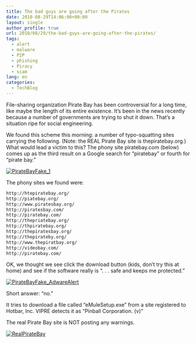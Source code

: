 ```yaml
---
title: The bad guys are going after the Pirates
date: 2010-08-29T14:06:00+00:00
layout: single
author_profile: true
url: 2010/08/29/the-bad-guys-are-going-after-the-pirates/
tags:
  - alert
  - malware
  - P2P
  - phishing
  - Piracy
  - scam
lang: en
categories: 
  - TechBlog
---
```

File-sharing organization Pirate Bay has been controversial for a long time, like maybe the length of its entire existence. It’s been in the news recently because a number of governments are trying to shut it down. That’s a situation ripe for social engineering.

We found this scheme this morning: a number of typo-squatting sites carrying the following. (Note: the REAL Pirate Bay site is thepiratebay.org.) What would lead a victim to this? The phony site piratebay.com (below) comes up as the third result on a Google search for “piratebay” or fourth for “pirate bay.”

[![PirateBayFake_1](http://lh4.ggpht.com/_vaUVXcmC3OI/THpiBzzOxuI/AAAAAAAACac/9so2HalugUg/PirateBayFake_1_thumb%5B1%5D.png?imgmax=800 "PirateBayFake_1")](http://lh3.ggpht.com/_vaUVXcmC3OI/THph7cULLaI/AAAAAAAACaY/guK3zRvwwtA/s1600-h/PirateBayFake_1%5B3%5D.png)

The phony sites we found were:

```md
http://htepiratebay.org/  
http://piatebay.org/  
http://www.piratesbay.org/  
http://piratesbay.com/  
http://piratebay.com/  
http://thepriatebay.org/  
http://thpiratebay.org/  
http://thepiratesbay.org/  
http://thepirateby.org/  
http://www.thepiratbay.org/  
http://videobay.com/  
http://piratebay.com/
```

OK, we thought we see click the download button (kids, don’t try this at home) and see if the software really is “. . . safe and keeps me protected.”

[![PirateBayFake_AdwareAlert](http://lh6.ggpht.com/_vaUVXcmC3OI/THpiJNIvF_I/AAAAAAAACak/Ho_OknJAZ1E/PirateBayFake_AdwareAlert_thumb%5B2%5D.png?imgmax=800 "PirateBayFake_AdwareAlert")](http://lh3.ggpht.com/_vaUVXcmC3OI/THpiFIIEccI/AAAAAAAACag/nB7XigS1zmk/s1600-h/PirateBayFake_AdwareAlert%5B4%5D.png)

Short answer: “no.”

It tries to download a file called “eMuleSetup.exe” from a site registered to Hotbar, Inc. VIPRE detects it as “Pinball Corporation. (v)”

The real Pirate Bay site is NOT posting any warnings.

[![RealPirateBay](http://lh4.ggpht.com/_vaUVXcmC3OI/THpiVHn1ZxI/AAAAAAAACas/ZVsY6J8SUBc/RealPirateBay_thumb%5B1%5D.png?imgmax=800 "RealPirateBay")](http://lh3.ggpht.com/_vaUVXcmC3OI/THpiPMoEbXI/AAAAAAAACao/ZMFWQwAjCio/s1600-h/RealPirateBay%5B3%5D.png)